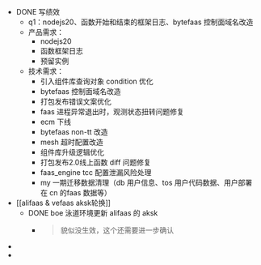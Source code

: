 - DONE 写绩效
	- q1：nodejs20、函数开始和结束的框架日志、bytefaas 控制面域名改造
	- 产品需求：
		- nodejs20
		- 函数框架日志
		- 预留实例
	- 技术需求：
		- 引入组件库查询对象 condition 优化
		- bytefaas 控制面域名改造
		- 打包发布错误文案优化
		- faas 进程异常退出时，观测状态扭转问题修复
		- ecm 下线
		- bytefaas non-tt 改造
		- mesh 超时配置改造
		- 组件库升级逻辑优化
		- 打包发布2.0线上函数 diff 问题修复
		- faas_engine tcc 配置泄漏风险处理
		- my 一期迁移数据清理（db 用户信息、tos 用户代码数据、用户部署在 cn 的faas 数据等）
- [[alifaas & vefaas aksk轮换]]
	- DONE boe 泳道环境更新 alifaas 的 aksk
		- > 貌似没生效，这个还需要进一步确认
-
-